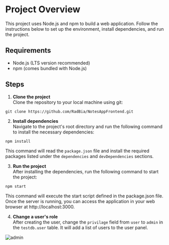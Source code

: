 # Project Overview
This project uses Node.js and npm to build a web application. Follow the instructions below to set up the environment, install dependencies, and run the project.

## Requirements
- Node.js (LTS version recommended)
- npm (comes bundled with Node.js)

## Steps
1. **Clone the project**  
Clone the repository to your local machine using git:
```
git clone https://github.com/RadBia/NotesAppFrontend.git
```
2. **Install dependencies**  
Navigate to the project's root directory and run the following command to install the necessary dependencies:
```
npm install
```  
This command will read the `package.json` file and install the required packages listed under the `dependencies` and `devDependencies` sections.

3. **Run the project**  
After installing the dependencies, run the following command to start the project:
```
npm start
```

This command will execute the start script defined in the package.json file. Once the server is running, you can access the application in your web browser at http://localhost:3000.

4. **Change a user's role**   
After creating the user, change the `privilage` field from `user` to `admin` in the `testdb.user` table. It will add a list of users to the user panel.    

![admin](https://user-images.githubusercontent.com/85350630/227769990-0d238b86-64ef-4271-a24c-785b9ab8f5ad.jpg)
